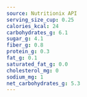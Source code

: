 ```yaml
---
source: Nutritionix API
serving_size_cup: 0.25
calories_kcal: 24
carbohydrates_g: 6.1
sugar_g: 4.1
fiber_g: 0.8
protein_g: 0.3
fat_g: 0.1
saturated_fat_g: 0.0
cholesterol_mg: 0
sodium_mg: 1
net_carbohydrates_g: 5.3
---
```


